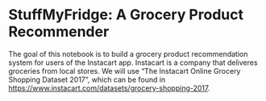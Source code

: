 
# StuffMyFridge: A Grocery Product Recommender
The goal of this notebook is to build a grocery product recommendation system for users of the Instacart app. Instacart is a company that deliveres groceries from local stores. We will use “The Instacart Online Grocery Shopping Dataset 2017”, which can be found in https://www.instacart.com/datasets/grocery-shopping-2017.
